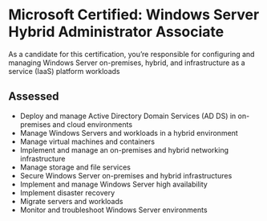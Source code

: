 # Microsoft Certified: Windows Server Hybrid Administrator Associate
As a candidate for this certification, you’re responsible for configuring and managing Windows Server on-premises, hybrid, and infrastructure as a service (IaaS) platform workloads

## Assessed
* Deploy and manage Active Directory Domain Services (AD DS) in on-premises and cloud environments
* Manage Windows Servers and workloads in a hybrid environment
* Manage virtual machines and containers
* Implement and manage an on-premises and hybrid networking infrastructure
* Manage storage and file services
* Secure Windows Server on-premises and hybrid infrastructures
* Implement and manage Windows Server high availability
* Implement disaster recovery
* Migrate servers and workloads
* Monitor and troubleshoot Windows Server environments
